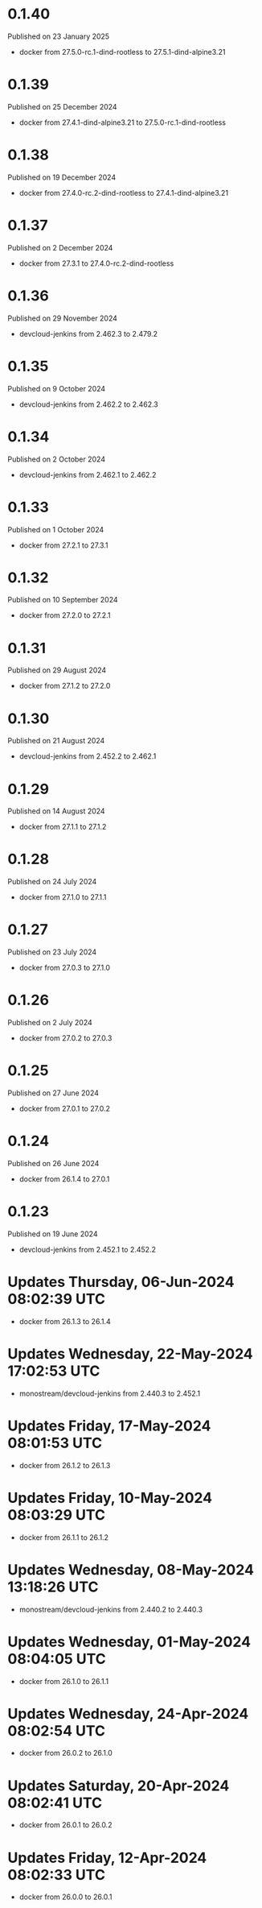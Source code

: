 # 0.1.40

Published on 23 January 2025

- docker from 27.5.0-rc.1-dind-rootless to 27.5.1-dind-alpine3.21

# 0.1.39

Published on 25 December 2024

- docker from 27.4.1-dind-alpine3.21 to 27.5.0-rc.1-dind-rootless

# 0.1.38

Published on 19 December 2024

- docker from 27.4.0-rc.2-dind-rootless to 27.4.1-dind-alpine3.21

# 0.1.37

Published on 2 December 2024

- docker from 27.3.1 to 27.4.0-rc.2-dind-rootless

# 0.1.36

Published on 29 November 2024

- devcloud-jenkins from 2.462.3 to 2.479.2

# 0.1.35

Published on 9 October 2024

- devcloud-jenkins from 2.462.2 to 2.462.3

# 0.1.34

Published on 2 October 2024

- devcloud-jenkins from 2.462.1 to 2.462.2

# 0.1.33

Published on 1 October 2024

- docker from 27.2.1 to 27.3.1

# 0.1.32

Published on 10 September 2024

- docker from 27.2.0 to 27.2.1

# 0.1.31

Published on 29 August 2024

- docker from 27.1.2 to 27.2.0

# 0.1.30

Published on 21 August 2024

- devcloud-jenkins from 2.452.2 to 2.462.1

# 0.1.29

Published on 14 August 2024

- docker from 27.1.1 to 27.1.2

# 0.1.28

Published on 24 July 2024

- docker from 27.1.0 to 27.1.1

# 0.1.27

Published on 23 July 2024

- docker from 27.0.3 to 27.1.0

# 0.1.26

Published on 2 July 2024

- docker from 27.0.2 to 27.0.3

# 0.1.25

Published on 27 June 2024

- docker from 27.0.1 to 27.0.2

# 0.1.24

Published on 26 June 2024

- docker from 26.1.4 to 27.0.1

# 0.1.23

Published on 19 June 2024

- devcloud-jenkins from 2.452.1 to 2.452.2

# Updates Thursday, 06-Jun-2024 08:02:39 UTC
- docker from 26.1.3 to 26.1.4

# Updates Wednesday, 22-May-2024 17:02:53 UTC
- monostream/devcloud-jenkins from 2.440.3 to 2.452.1

# Updates Friday, 17-May-2024 08:01:53 UTC
- docker from 26.1.2 to 26.1.3

# Updates Friday, 10-May-2024 08:03:29 UTC
- docker from 26.1.1 to 26.1.2

# Updates Wednesday, 08-May-2024 13:18:26 UTC
- monostream/devcloud-jenkins from 2.440.2 to 2.440.3

# Updates Wednesday, 01-May-2024 08:04:05 UTC
- docker from 26.1.0 to 26.1.1

# Updates Wednesday, 24-Apr-2024 08:02:54 UTC
- docker from 26.0.2 to 26.1.0

# Updates Saturday, 20-Apr-2024 08:02:41 UTC
- docker from 26.0.1 to 26.0.2

# Updates Friday, 12-Apr-2024 08:02:33 UTC
- docker from 26.0.0 to 26.0.1


